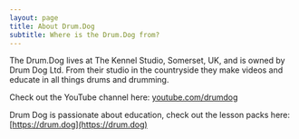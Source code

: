 ```yaml
---
layout: page
title: About Drum.Dog
subtitle: Where is the Drum.Dog from?
---
```


The Drum.Dog lives at The Kennel Studio, Somerset, UK, and is owned by Drum Dog Ltd.  From their studio in the countryside they make videos and educate in all things drums and drumming.  

Check out the YouTube channel here: [youtube.com/drumdog](https://youtube.com/drumdog)

Drum Dog is passionate about education, check out the lesson packs here: [https://drum.dog](https://drum.dog)
